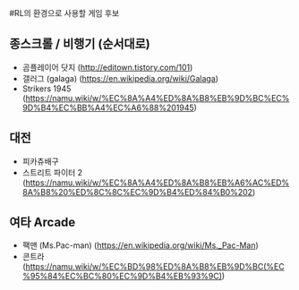 #RL의 환경으로 사용할 게임 후보
## 종스크롤 / 비행기 (순서대로)
 * 곰플레이어 닷지 (http://editown.tistory.com/101)
 * 갤러그 (galaga) (https://en.wikipedia.org/wiki/Galaga)
 * Strikers 1945 (https://namu.wiki/w/%EC%8A%A4%ED%8A%B8%EB%9D%BC%EC%9D%B4%EC%BB%A4%EC%A6%88%201945)
## 대전
 * 피카츄배구
 * 스트리트 파이터 2 (https://namu.wiki/w/%EC%8A%A4%ED%8A%B8%EB%A6%AC%ED%8A%B8%20%ED%8C%8C%EC%9D%B4%ED%84%B0%202)
## 여타 Arcade
 * 팩맨 (Ms.Pac-man) (https://en.wikipedia.org/wiki/Ms._Pac-Man)
 * 콘트라 (https://namu.wiki/w/%EC%BD%98%ED%8A%B8%EB%9D%BC(%EC%95%84%EC%BC%80%EC%9D%B4%EB%93%9C))
 
  
